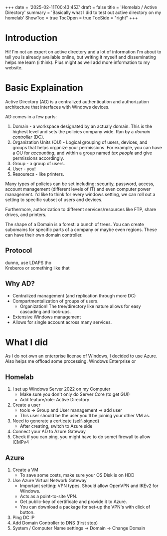 +++
date = '2025-02-11T00:43:45Z'
draft = false
title = 'Homelab / Active Directory'
summary = 'Basically what I did to test out active directory on my homelab'
ShowToc = true
TocOpen = true
TocSide = "right"
+++
# Introduction
Hi! I'm not an expert on active directory and a lot of information I'm about to tell you is already available online, but writing it myself and disseminating helps me learn (i think). Plus might as well add more information to my website.

# Basic Explaination
Active Directory (AD) is a centralized authentication and authorization architecture that interfaces with Windows devices.  

AD comes in a few parts:
1. Domain - a workspace designated by an actualy domain. This is the highest level and sets the policies company wide. Ran by a *domain controller* (DC).
2. Organization Units (OU) - Logical grouping of users, devices, and groups that helps organize your permissions. For example, you can have a OU for *accounting*, and within a group named *tax people* and give permissions accordingly.
3. Group - a group of users.
4. User - you!
5. Resourecs - like printers.

Many types of policies can be set including: security, password, access, account management (different levels of IT) and even computer power management. I'd like to think for every windows setting, we can roll out a setting to specific subset of users and devices.

Furthermore, authorization to different services/resources like FTP, share drives, and printers.

The shape of a Domain is a forest: a bunch of trees. You can create subomains for specific parts of a company or maybe even regions. These can have their own domain controller.

## Protocol
dunno, use LDAPS tho  
Kreberos or something like that
## Why AD?
- Centralized management (and replication through more DC)
- Compartmentalization of groups of users.
    - Organization! The tree/directory like nature allows for easy cascading and look-ups.
- Extensive Windows management
- Allows for single account across many services.

# What I did
As I do not own an enterprise license of Windows, I decided to use Azure. Also helps me offload some processing.
Windows Enterprise or 
## Homelab
1. I set up Windows Server 2022 on my Computer
    - Make sure you don't only do Server Core (to get GUI)
    - Add feature/role: Active Directory
2. Create a user
    - tools -> Group and User management -> add user
    - This user should be the user you'll be joining your other VM as.
3.  Need to generate a certicate ([self-signed](https://learn.microsoft.com/en-us/azure/vpn-gateway/point-to-site-certificate-gateway)) 
    - After creating, switch to Azure side
4. Connect your AD to Azure Gateway
5. Check if you can ping, you might have to do somet firewall to allow ICMPv4

## Azure
1. Create a VM
    - To save some costs, make sure your OS Disk is on HDD
2. Use Azure Virtual Network Gateway
    - Important setting: VPN types. Should allow OpenVPN and IKEv2 for Windows.
    - Acts as a point-to-site VPN.
    - Get public-key of certificate and provide it to Azure.
    - You can download a package for set-up the VPN's with click of button.
3. Ping DC IP 
4. Add Domain Controller to DNS (first stop)
5. System / Computer Name settings -> Domain -> Change Domain